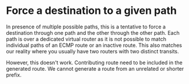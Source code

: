 # Force a destination to a given path

In presence of multiple possible paths, this is a tentative to force a
destination through one path and the other through the other path.
Each path is over a dedicated virtual router as it is not possible to
match individual paths of an ECMP route or an inactive route. This
also matches our reality where you usually have two routers with two
distinct transits.

However, this doesn't work. Contributing route need to be included in
the generated route. We cannot generate a route from an unrelated or
shorter prefix.
